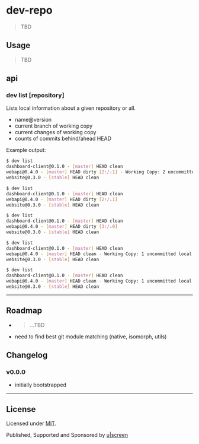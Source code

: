 # dev-repo

> TBD


## Usage

> TBD

## api

### dev list [repository]

Lists local information about a given repository or all.

- name@version
- current branch of working copy
- current changes of working copy
- counts of commits behind/ahead HEAD

Example output:

```bash
$ dev list
dashboard-client@0.1.0 - [master] HEAD clean
webapi@0.4.0 - [master] HEAD dirty [2⇡/⇣1] - Working Copy: 2 uncommitted local changes
website@0.3.0 - [stable] HEAD clean

$ dev list
dashboard-client@0.1.0 - [master] HEAD clean
webapi@0.4.0 - [master] HEAD dirty [2⇡/⇣1]
website@0.3.0 - [stable] HEAD clean

$ dev list
dashboard-client@0.1.0 - [master] HEAD clean
webapi@0.4.0 - [master] HEAD dirty [3⇡/⇣0]
website@0.3.0 - [stable] HEAD clean

$ dev list
dashboard-client@0.1.0 - [master] HEAD clean
webapi@0.4.0 - [master] HEAD clean - Working Copy: 1 uncommitted local changes
website@0.3.0 - [stable] HEAD clean

$ dev list
dashboard-client@0.1.0 - [master] HEAD clean
webapi@0.4.0 - [master] HEAD clean - Working Copy: 1 uncommitted local changes
website@0.3.0 - [stable] HEAD clean

```
---

## Roadmap

- > ...TBD
- need to find best git module matching (native, isomorph, utils)

## Changelog

### v0.0.0

- initially bootstrapped

---

## License

Licensed under [MIT](./LICENSE).

Published, Supported and Sponsored by [u|screen](https://uscreen.de)
